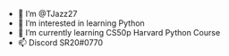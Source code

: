 - 👋 I’m @TJazz27
- 👀 I’m interested in learning Python
- 🌱 I’m currently learning CS50p Harvard Python Course
- 📫 Discord SR20#0770

<!---
TJazz27/TJazz27 is a ✨ special ✨ repository because its `README.md` (this file) appears on your GitHub profile.
You can click the Preview link to take a look at your changes.
--->
